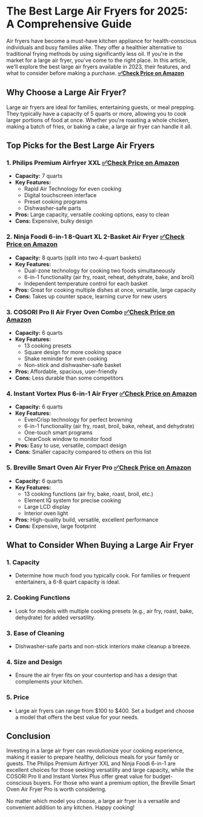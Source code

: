 # The Best Large Air Fryers for 2025: A Comprehensive Guide

Air fryers have become a must-have kitchen appliance for health-conscious individuals and busy families alike. They offer a healthier alternative to traditional frying methods by using significantly less oil. If you're in the market for a large air fryer, you've come to the right place. In this article, we'll explore the best large air fryers available in 2023, their features, and what to consider before making a purchase.
[**✅Check Price on Amazon**](https://amzn.to/41v3wqV)


## Why Choose a Large Air Fryer?

Large air fryers are ideal for families, entertaining guests, or meal prepping. They typically have a capacity of 5 quarts or more, allowing you to cook larger portions of food at once. Whether you're roasting a whole chicken, making a batch of fries, or baking a cake, a large air fryer can handle it all.

## Top Picks for the Best Large Air Fryers

### 1. **Philips Premium Airfryer XXL** [**✅Check Price on Amazon**](https://amzn.to/41v3wqV)


   - **Capacity:** 7 quarts
   - **Key Features:** 
     - Rapid Air Technology for even cooking
     - Digital touchscreen interface
     - Preset cooking programs
     - Dishwasher-safe parts
   - **Pros:** Large capacity, versatile cooking options, easy to clean
   - **Cons:** Expensive, bulky design

### 2. **Ninja Foodi 6-in-1 8-Quart XL 2-Basket Air Fryer**  [**✅Check Price on Amazon**](https://amzn.to/3Fx2l2T)


   - **Capacity:** 8 quarts (split into two 4-quart baskets)
   - **Key Features:**
     - Dual-zone technology for cooking two foods simultaneously
     - 6-in-1 functionality (air fry, roast, reheat, dehydrate, bake, and broil)
     - Independent temperature control for each basket
   - **Pros:** Great for cooking multiple dishes at once, versatile, large capacity
   - **Cons:** Takes up counter space, learning curve for new users

### 3. **COSORI Pro II Air Fryer Oven Combo** [**✅Check Price on Amazon**](https://amzn.to/41NqRUR)


   - **Capacity:** 6 quarts
   - **Key Features:**
     - 13 cooking presets
     - Square design for more cooking space
     - Shake reminder for even cooking
     - Non-stick and dishwasher-safe basket
   - **Pros:** Affordable, spacious, user-friendly
   - **Cons:** Less durable than some competitors

### 4. **Instant Vortex Plus 6-in-1 Air Fryer** [**✅Check Price on Amazon**](https://amzn.to/43M3vl6)


   - **Capacity:** 6 quarts
   - **Key Features:**
     - EvenCrisp technology for perfect browning
     - 6-in-1 functionality (air fry, roast, broil, bake, reheat, and dehydrate)
     - One-touch smart programs
     - ClearCook window to monitor food
   - **Pros:** Easy to use, versatile, compact design
   - **Cons:** Smaller capacity compared to others on this list

### 5. **Breville Smart Oven Air Fryer Pro** [**✅Check Price on Amazon**](https://amzn.to/428cqfu)


   - **Capacity:** 6 quarts
   - **Key Features:**
     - 13 cooking functions (air fry, bake, roast, broil, etc.)
     - Element IQ system for precise cooking
     - Large LCD display
     - Interior oven light
   - **Pros:** High-quality build, versatile, excellent performance
   - **Cons:** Expensive, large footprint

## What to Consider When Buying a Large Air Fryer

### 1. **Capacity**
   - Determine how much food you typically cook. For families or frequent entertainers, a 6-8 quart capacity is ideal.

### 2. **Cooking Functions**
   - Look for models with multiple cooking presets (e.g., air fry, roast, bake, dehydrate) for added versatility.

### 3. **Ease of Cleaning**
   - Dishwasher-safe parts and non-stick interiors make cleanup a breeze.

### 4. **Size and Design**
   - Ensure the air fryer fits on your countertop and has a design that complements your kitchen.

### 5. **Price**
   - Large air fryers can range from $100 to $400. Set a budget and choose a model that offers the best value for your needs.

## Conclusion

Investing in a large air fryer can revolutionize your cooking experience, making it easier to prepare healthy, delicious meals for your family or guests. The Philips Premium Airfryer XXL and Ninja Foodi 6-in-1 are excellent choices for those seeking versatility and large capacity, while the COSORI Pro II and Instant Vortex Plus offer great value for budget-conscious buyers. For those who want a premium option, the Breville Smart Oven Air Fryer Pro is worth considering.

No matter which model you choose, a large air fryer is a versatile and convenient addition to any kitchen. Happy cooking!
